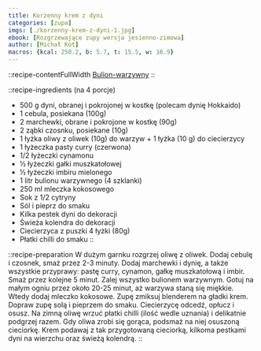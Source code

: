 ```yaml
---
title: Korzenny krem z dyni
categories: [zupa]
imgs: [./korzenny-krem-z-dyni-1.jpg]
ebook: [Rozgrzewające zupy wersja jesienno-zimowa]
author: [Michał Kot]
macros: {kcal: 250.2, b: 5.7, t: 15.5, w: 16.9}
---
```


::recipe-contentFullWidth
[Bulion-warzywny](/bulion-warzywny)
::

::recipe-ingredients
 (na 4 porcje)
- 500 g dyni, obranej i pokrojonej w kostkę (polecam dynię Hokkaido)
- 1 cebula, posiekana (100g)
- 2 marchewki, obrane i pokrojone w kostkę (90g)
- 2 ząbki czosnku, posiekane (10g)
- 1 łyżka oliwy z oliwek (10g) do warzyw + 1 łyżka (10 g) do ciecierzycy
- 1 łyżeczka pasty curry (czerwona)
- 1/2 łyżeczki cynamonu
- ½ łyżeczki gałki muszkatołowej
- ½ łyżeczki imbiru mielonego
- 1 litr bulionu warzywnego (4 szklanki)
- 250 ml mleczka kokosowego
- Sok z 1/2 cytryny
- Sól i pieprz do smaku
- Kilka pestek dyni do dekoracji
- Świeża kolendra do dekoracji
- Ciecierzyca z puszki 4 łyżki (80g)
- Płatki chilli do smaku
::

::recipe-preparation
W dużym garnku rozgrzej oliwę z oliwek. Dodaj cebulę i czosnek, smaż przez 2-3 minuty. Dodaj marchewki i dynię, a także wszystkie przyprawy: pastę curry, cynamon, gałkę muszkatołową i imbir. Smaż przez kolejne 5 minut. Zalej wszystko bulionem warzywnym. Gotuj na małym ogniu przez około 20-25 minut, aż warzywa staną się miękkie. Wtedy dodaj mleczko kokosowe. Zupę zmiksuj blenderem na gładki krem. Dopraw zupę solą i pieprzem do smaku. Ciecierzycę odcedź, opłucz i osusz. Na zimną oliwę wrzuć płatki chilli (ilość wedle uznania) i delikatnie podgrzej razem. Gdy oliwa zrobi się gorąca, podsmaż na niej osuszoną cieciorkę. Krem podawaj z tak przygotowaną cieciorką, kilkoma pestkami dyni na wierzchu oraz świeżą kolendrą.
::